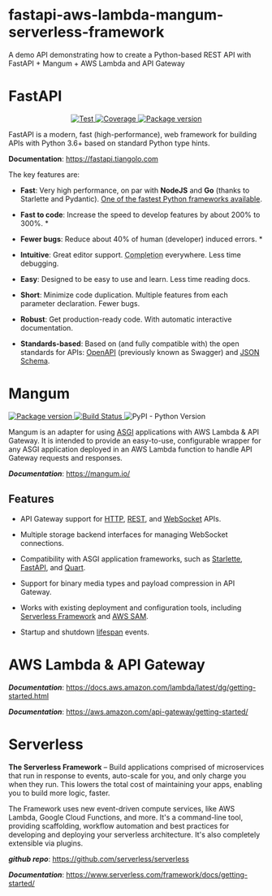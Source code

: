 # fastapi-aws-lambda-mangum-serverless-framework
A demo API demonstrating how to create a Python-based REST API with FastAPI + Mangum + AWS Lambda and API Gateway



# FastAPI

<p align="center">
<a href="https://github.com/tiangolo/fastapi/actions?query=workflow%3ATest" target="_blank">
    <img src="https://github.com/tiangolo/fastapi/workflows/Test/badge.svg" alt="Test">
</a>
<a href="https://codecov.io/gh/tiangolo/fastapi" target="_blank">
    <img src="https://img.shields.io/codecov/c/github/tiangolo/fastapi?color=%2334D058" alt="Coverage">
</a>
<a href="https://pypi.org/project/fastapi" target="_blank">
    <img src="https://img.shields.io/pypi/v/fastapi?color=%2334D058&label=pypi%20package" alt="Package version">
</a>
</p>

FastAPI is a modern, fast (high-performance), web framework for building APIs with Python 3.6+ based on standard Python type hints.

**Documentation**: <a href="https://fastapi.tiangolo.com" target="_blank">https://fastapi.tiangolo.com</a>

The key features are:

* **Fast**: Very high performance, on par with **NodeJS** and **Go** (thanks to Starlette and Pydantic). [One of the fastest Python frameworks available](#performance).

* **Fast to code**: Increase the speed to develop features by about 200% to 300%. *
* **Fewer bugs**: Reduce about 40% of human (developer) induced errors. *
* **Intuitive**: Great editor support. <abbr title="also known as auto-complete, autocompletion, IntelliSense">Completion</abbr> everywhere. Less time debugging.
* **Easy**: Designed to be easy to use and learn. Less time reading docs.
* **Short**: Minimize code duplication. Multiple features from each parameter declaration. Fewer bugs.
* **Robust**: Get production-ready code. With automatic interactive documentation.
* **Standards-based**: Based on (and fully compatible with) the open standards for APIs: <a href="https://github.com/OAI/OpenAPI-Specification" class="external-link" target="_blank">OpenAPI</a> (previously known as Swagger) and <a href="https://json-schema.org/" class="external-link" target="_blank">JSON Schema</a>.


# Mangum

<a href="https://pypi.org/project/mangum/">
    <img src="https://badge.fury.io/py/mangum.svg" alt="Package version">
</a>
<a href="https://travis-ci.org/erm/mangum">
    <img src="https://travis-ci.org/erm/mangum.svg?branch=master" alt="Build Status">
</a>
<img alt="PyPI - Python Version" src="https://img.shields.io/pypi/pyversions/mangum.svg?style=flat-square">

Mangum is an adapter for using [ASGI](https://asgi.readthedocs.io/en/latest/) applications with AWS Lambda & API Gateway. It is intended to provide an easy-to-use, configurable wrapper for any ASGI application deployed in an AWS Lambda function to handle API Gateway requests and responses.

***Documentation***: https://mangum.io/

## Features

- API Gateway support for [HTTP](https://docs.aws.amazon.com/apigateway/latest/developerguide/http-api.html), [REST](https://docs.aws.amazon.com/apigateway/latest/developerguide/apigateway-rest-api.html), and [WebSocket](https://docs.aws.amazon.com/apigateway/latest/developerguide/apigateway-websocket-api.html) APIs.

- Multiple storage backend interfaces for managing WebSocket connections.

- Compatibility with ASGI application frameworks, such as [Starlette](https://www.starlette.io/), [FastAPI](https://fastapi.tiangolo.com/), and [Quart](https://pgjones.gitlab.io/quart/). 

- Support for binary media types and payload compression in API Gateway.

- Works with existing deployment and configuration tools, including [Serverless Framework](https://www.serverless.com/) and [AWS SAM](https://docs.aws.amazon.com/serverless-application-model/latest/developerguide/what-is-sam.html).

- Startup and shutdown [lifespan](https://asgi.readthedocs.io/en/latest/specs/lifespan.html) events.


# AWS Lambda & API Gateway

***Documentation***: https://docs.aws.amazon.com/lambda/latest/dg/getting-started.html

***Documentation***: https://aws.amazon.com/api-gateway/getting-started/



# Serverless

**The Serverless Framework** – Build applications comprised of microservices that run in response to events, auto-scale for you, and only charge you when they run. This lowers the total cost of maintaining your apps, enabling you to build more logic, faster.

The Framework uses new event-driven compute services, like AWS Lambda, Google Cloud Functions, and more. It's a command-line tool, providing scaffolding, workflow automation and best practices for developing and deploying your serverless architecture. It's also completely extensible via plugins.

***github repo***: https://github.com/serverless/serverless

***Documentation***: https://www.serverless.com/framework/docs/getting-started/